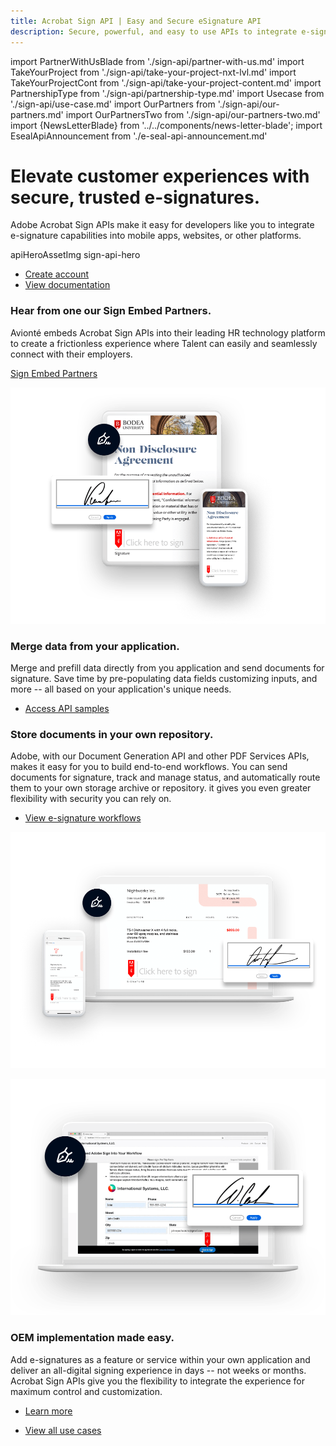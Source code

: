 ```yaml
---
title: Acrobat Sign API | Easy and Secure eSignature API
description: Secure, powerful, and easy to use APIs to integrate e-signatures into your platform, app, or workflow quickly.
---
```

import PartnerWithUsBlade from './sign-api/partner-with-us.md'
import TakeYourProject from './sign-api/take-your-project-nxt-lvl.md'
import TakeYourProjectCont from './sign-api/take-your-project-content.md'
import PartnershipType from './sign-api/partnership-type.md'
import Usecase from './sign-api/use-case.md'
import OurPartners from './sign-api/our-partners.md'
import OurPartnersTwo from './sign-api/our-partners-two.md'
import {NewsLetterBlade} from '../../components/news-letter-blade';
import EsealApiAnnouncement from './e-seal-api-announcement.md'

<Hero slots="heading, text, assetsImg, buttons" customLayout primaryOutline variant="fullwidth" primaryOutline variantsTypeSecondary='primary'  className="signApiHerobgImage Hero-Banner hero-btn-color"/>

# Elevate customer experiences with secure, trusted e-signatures.

Adobe Acrobat Sign APIs make it easy for developers like you to integrate e-signature capabilities into mobile apps, websites, or other platforms.

apiHeroAssetImg sign-api-hero

- [Create account](https://www.adobe.com/sign/developer-form.html)
- [View documentation](https://opensource.adobe.com/acrobat-sign/developer_guide/)

<PartnerWithUsBlade/>

<WrapperComponent slots="content" repeat="1" theme="lightest" className="why-pdf-services Why-PDF-Services-API"/>

<TakeYourProject/>

<WrapperComponent slots="content" repeat="1" theme="lightest" className="padding-zero Key-features-of-Adobe-PDF-Extract-API"/>

<TakeYourProjectCont/>

<EsealApiAnnouncement/>

<WrapperComponent slots="content" repeat="1" theme="light" className="padding-zero Key-features-of-Adobe-PDF-Extract-API"/>

<PartnershipType/>

<TextBlock slots="heading,text,video" theme="lightest" headerElementType="h2" variantsTypePrimary='secondary'  isPrimaryBtn homeZigZag className="video-content div"/>

### Hear from one our Sign Embed Partners.

Avionté embeds Acrobat Sign APIs into their leading HR technology platform to create a frictionless experience where Talent can easily and seamlessly connect with their employers.

[Sign Embed Partners](https://www.youtube.com/watch?v=3Y0mT5BO3bw)

<TextBlock slots="image, heading,text,buttons" theme="lightest" headerElementType="h2" variantsTypePrimary='secondary'  isPrimaryBtn homeZigZag className="home-zigzag-comp-padding Adobe-PDF-Services-API zigzag-cta-one"/>

![EMPTY_ALT](../images/5_Devices_Merge.png)

### Merge data from your application.

Merge and prefill data directly from you application and send documents for signature. Save time by pre-populating data fields customizing inputs, and more -- all based on your application's unique needs.

- [Access API samples](https://opensource.adobe.com/acrobat-sign/developer_guide/samples.html)

<TextBlock slots="heading,text,buttons,image" theme="lightest" headerElementType="h2" variantsTypePrimary='secondary'  isPrimaryBtn homeZigZag className="home-zigzag-comp-padding Adobe-PDF-Services-API zigzag-cta-two"/>

### Store documents in your own repository.

Adobe, with our Document Generation API and other PDF Services APIs, makes it easy for you to build end-to-end workflows. You can send documents for signature, track and manage status, and automatically route them to your own storage archive or repository. it gives you even greater flexibility with security you can rely on.

- [View e-signature workflows](https://opensource.adobe.com/acrobat-sign/developer_guide/apiusage.html#send-for-signing-create-an-agreement)

![EMPTY_ALT](../images/5_Devices_Store.png)

<TextBlock slots="image, heading,text,buttons" theme="lightest" headerElementType="h2" variantsTypePrimary='secondary'  isPrimaryBtn homeZigZag className="home-zigzag-comp-padding Adobe-PDF-Services-API zigzag-cta-three"/>

![EMPTY_ALT](../images/5_Devices_OEM.png)

### OEM implementation made easy.

Add e-signatures as a feature or service within your own application and deliver an all-digital signing experience in days -- not weeks or months. Acrobat Sign APIs give you the flexibility to integrate the experience for maximum control and customization.

- [Learn more](https://adobe.lookbookhq.com/adobesignpartnerpgm/buildtestdeliver)

<WrapperComponent slots="content" repeat="1" theme="light" className="why-pdf-services Why-PDF-Services-API"/>

<Usecase/>

<TextBlock slots="buttons" isCentered theme="light" variantsTypePrimary='secondary'  isPrimaryBtn  className='padding-5 Use-cases-for-Adobe-Document-Services view-all-cta'/>

- [View all use cases](/src/pages/use-cases/agreements-and-contracts/sales-proposals-and-contracts/)

<NewsLetterBlade className="news-letter"/>

<WrapperComponent slots="content" repeat="1" theme="lightest" className="why-pdf-services Why-PDF-Services-API"/>

<OurPartners/>

<WrapperComponent slots="content" repeat="1" theme="lightest" className="why-pdf-services Why-PDF-Services-API"/>

<OurPartnersTwo/>
